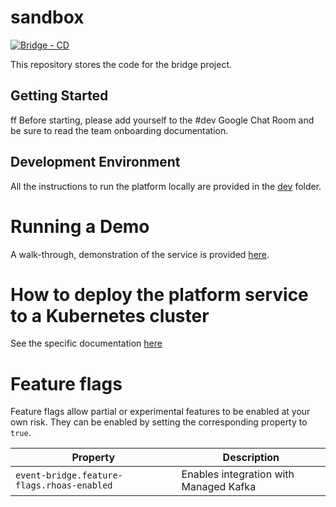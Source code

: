 # sandbox

[![Bridge - CD](https://github.com/5733d9e2be6485d52ffa08870cabdee0/sandbox/actions/workflows/CD.yml/badge.svg)](https://github.com/5733d9e2be6485d52ffa08870cabdee0/sandbox/actions/workflows/CD.yml)

This repository stores the code for the bridge project.

## Getting Started
ff
Before starting, please add yourself to the #dev Google Chat Room and be sure to read the team onboarding documentation.

## Development Environment

All the instructions to run the platform locally are provided in the [dev](dev) folder.

# Running a Demo 

A walk-through, demonstration of the service is provided [here](DEMO.md).

# How to deploy the platform service to a Kubernetes cluster

See the specific documentation [here](kustomize/README.md)

# Feature flags

Feature flags allow partial or experimental features to be enabled at your own risk.
They can be enabled by setting the corresponding property to `true`.

|Property|Description|
|--------|-----------|
|`event-bridge.feature-flags.rhoas-enabled`|Enables integration with Managed Kafka|
